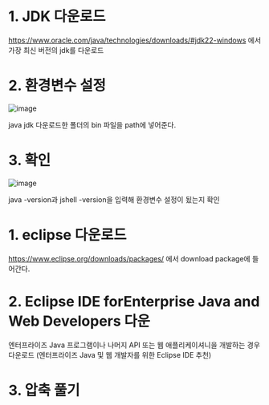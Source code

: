 
# 1. JDK 다운로드
https://www.oracle.com/java/technologies/downloads/#jdk22-windows 에서 가장 최신 버전의 jdk를 다운로드 

# 2. 환경변수 설정
![image](https://github.com/kdahun/udemy_javaSpringBoot_Fullstack/assets/101082485/a17f47eb-4979-4017-9db1-53c04c7223d4)

java jdk 다운로드한 폴더의 bin 파일을 path에 넣어준다.

# 3. 확인
![image](https://github.com/kdahun/udemy_javaSpringBoot_Fullstack/assets/101082485/050e5cde-7ff6-471f-b743-ac336efe7e2c)

java -version과 jshell -version을 입력해 환경변수 설정이 됬는지 확인

# 1. eclipse 다운로드
https://www.eclipse.org/downloads/packages/ 에서 download package에 들어간다.

# 2. Eclipse IDE forEnterprise Java and Web Developers 다운
엔터프라이즈 Java 프로그램이나 나머지 API 또는 웹 애플리케이셔니을 개발하는 경우 다운로드
(엔터프라이즈 Java 및 웹 개발자를 위한 Eclipse IDE 추천)

# 3. 압축 풀기
